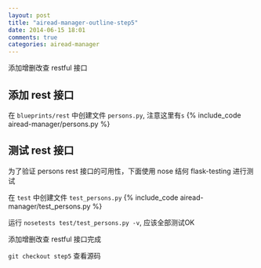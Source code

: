 ```yaml
---
layout: post
title: "airead-manager-outline-step5"
date: 2014-06-15 18:01
comments: true
categories: airead-manager
---
```


添加增删改查 restful 接口
<!-- more -->

## 添加 rest 接口
在 `blueprints/rest` 中创建文件 `persons.py`, 注意这里有`s`
{% include_code airead-manager/persons.py %}

## 测试 rest 接口
为了验证 persons rest 接口的可用性，下面使用 nose 结何 flask-testing 进行测试

在 `test` 中创建文件 `test_persons.py`
{% include_code airead-manager/test_persons.py %}

运行 `nosetests test/test_persons.py -v`, 应该全部测试OK

添加增删改查 restful 接口完成

`git checkout step5` 查看源码
